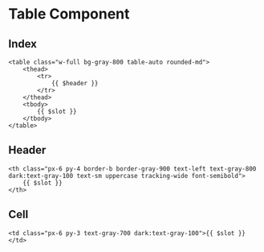 # Table Component

## Index

```blade
<table class="w-full bg-gray-800 table-auto rounded-md">
    <thead>
        <tr>
            {{ $header }}
        </tr>
    </thead>
    <tbody>
        {{ $slot }}
    </tbody>
</table>
```

## Header

```blade
<th class="px-6 py-4 border-b border-gray-900 text-left text-gray-800 dark:text-gray-100 text-sm uppercase tracking-wide font-semibold">
    {{ $slot }}
</th>
```

## Cell

```blade
<td class="px-6 py-3 text-gray-700 dark:text-gray-100">{{ $slot }}</td>
```
